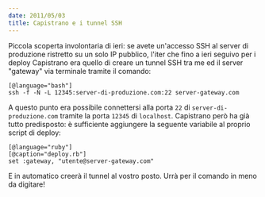 ```yaml
---
date: 2011/05/03
title: Capistrano e i tunnel SSH
---
```


Piccola scoperta involontaria di ieri: se avete un'accesso SSH al server di produzione ristretto su un solo IP pubblico, l'iter che fino a ieri seguivo per i deploy Capistrano era quello di creare un tunnel SSH tra me ed il server "gateway" via terminale tramite il comando:

    [@language="bash"]
    ssh -f -N -L 12345:server-di-produzione.com:22 server-gateway.com

A questo punto era possibile connettersi alla porta `22` di `server-di-produzione.com` tramite la porta `12345` di `localhost`. Capistrano però ha già tutto predisposto: è sufficiente aggiungere la seguente variabile al proprio script di deploy:

    [@language="ruby"]
    [@caption="deploy.rb"]
    set :gateway, "utente@server-gateway.com"

E in automatico creerà il tunnel al vostro posto. Urrà per il comando in meno da digitare!
